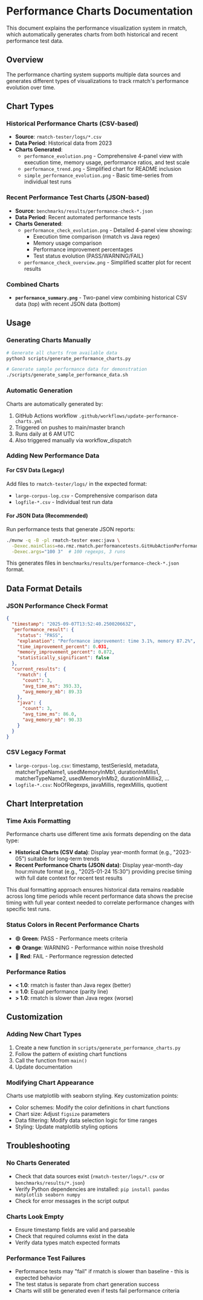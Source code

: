 # Performance Charts Documentation

This document explains the performance visualization system in rmatch, which automatically generates charts from both historical and recent performance test data.

## Overview

The performance charting system supports multiple data sources and generates different types of visualizations to track rmatch's performance evolution over time.

## Chart Types

### Historical Performance Charts (CSV-based)
- **Source**: `rmatch-tester/logs/*.csv`
- **Data Period**: Historical data from 2023
- **Charts Generated**:
  - `performance_evolution.png` - Comprehensive 4-panel view with execution time, memory usage, performance ratios, and test scale
  - `performance_trend.png` - Simplified chart for README inclusion
  - `simple_performance_evolution.png` - Basic time-series from individual test runs

### Recent Performance Test Charts (JSON-based)
- **Source**: `benchmarks/results/performance-check-*.json`
- **Data Period**: Recent automated performance tests
- **Charts Generated**:
  - `performance_check_evolution.png` - Detailed 4-panel view showing:
    - Execution time comparison (rmatch vs Java regex)
    - Memory usage comparison
    - Performance improvement percentages
    - Test status evolution (PASS/WARNING/FAIL)
  - `performance_check_overview.png` - Simplified scatter plot for recent results

### Combined Charts
- **`performance_summary.png`** - Two-panel view combining historical CSV data (top) with recent JSON data (bottom)

## Usage

### Generating Charts Manually
```bash
# Generate all charts from available data
python3 scripts/generate_performance_charts.py

# Generate sample performance data for demonstration
./scripts/generate_sample_performance_data.sh
```

### Automatic Generation
Charts are automatically generated by:
1. GitHub Actions workflow `.github/workflows/update-performance-charts.yml`
2. Triggered on pushes to main/master branch
3. Runs daily at 6 AM UTC
4. Also triggered manually via workflow_dispatch

### Adding New Performance Data

#### For CSV Data (Legacy)
Add files to `rmatch-tester/logs/` in the expected format:
- `large-corpus-log.csv` - Comprehensive comparison data
- `logfile-*.csv` - Individual test run data

#### For JSON Data (Recommended)
Run performance tests that generate JSON reports:
```bash
./mvnw -q -B -pl rmatch-tester exec:java \
  -Dexec.mainClass=no.rmz.rmatch.performancetests.GitHubActionPerformanceTestRunner \
  -Dexec.args="100 3"  # 100 regexps, 3 runs
```

This generates files in `benchmarks/results/performance-check-*.json` format.

## Data Format Details

### JSON Performance Check Format
```json
{
  "timestamp": "2025-09-07T13:52:40.250020663Z",
  "performance_result": {
    "status": "PASS",
    "explanation": "Performance improvement: time 3.1%, memory 87.2%",
    "time_improvement_percent": 0.031,
    "memory_improvement_percent": 0.872,
    "statistically_significant": false
  },
  "current_results": {
    "rmatch": {
      "count": 3,
      "avg_time_ms": 393.33,
      "avg_memory_mb": 89.33
    },
    "java": {
      "count": 3,
      "avg_time_ms": 86.0,
      "avg_memory_mb": 90.33
    }
  }
}
```

### CSV Legacy Format
- `large-corpus-log.csv`: timestamp, testSeriesId, metadata, matcherTypeName1, usedMemoryInMb1, durationInMillis1, matcherTypeName2, usedMemoryInMb2, durationInMillis2, ...
- `logfile-*.csv`: NoOfRegexps, javaMillis, regexMillis, quotient

## Chart Interpretation

### Time Axis Formatting
Performance charts use different time axis formats depending on the data type:

- **Historical Charts (CSV data)**: Display year-month format (e.g., "2023-05") suitable for long-term trends
- **Recent Performance Charts (JSON data)**: Display year-month-day hour:minute format (e.g., "2025-01-24 15:30") providing precise timing with full date context for recent test results

This dual formatting approach ensures historical data remains readable across long time periods while recent performance data shows the precise timing with full year context needed to correlate performance changes with specific test runs.

### Status Colors in Recent Performance Charts
- 🟢 **Green**: PASS - Performance meets criteria
- 🟠 **Orange**: WARNING - Performance within noise threshold
- 🔴 **Red**: FAIL - Performance regression detected

### Performance Ratios
- **< 1.0**: rmatch is faster than Java regex (better)
- **= 1.0**: Equal performance (parity line)
- **> 1.0**: rmatch is slower than Java regex (worse)

## Customization

### Adding New Chart Types
1. Create a new function in `scripts/generate_performance_charts.py`
2. Follow the pattern of existing chart functions
3. Call the function from `main()`
4. Update documentation

### Modifying Chart Appearance
Charts use matplotlib with seaborn styling. Key customization points:
- Color schemes: Modify the color definitions in chart functions
- Chart size: Adjust `figsize` parameters
- Data filtering: Modify data selection logic for time ranges
- Styling: Update matplotlib styling options

## Troubleshooting

### No Charts Generated
- Check that data sources exist (`rmatch-tester/logs/*.csv` or `benchmarks/results/*.json`)
- Verify Python dependencies are installed: `pip install pandas matplotlib seaborn numpy`
- Check for error messages in the script output

### Charts Look Empty
- Ensure timestamp fields are valid and parseable
- Check that required columns exist in the data
- Verify data types match expected formats

### Performance Test Failures
- Performance tests may "fail" if rmatch is slower than baseline - this is expected behavior
- The test status is separate from chart generation success
- Charts will still be generated even if tests fail performance criteria